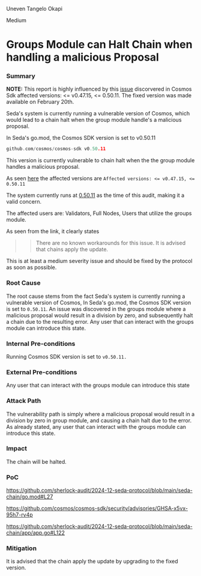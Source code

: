 Uneven Tangelo Okapi

Medium

# Groups Module can Halt Chain when handling a malicious Proposal

### Summary

**NOTE:** This report is highly influenced by this [issue](https://github.com/cosmos/cosmos-sdk/security/advisories/GHSA-x5vx-95h7-rv4p) discorvered in Cosmos Sdk affected versions: <= v0.47.15, <= 0.50.11. The fixed version was made available on February 20th.

Seda's system is currently running a vulnerable version of Cosmos, which would lead to a chain halt when the group module handle's a malicious proposal.

In Seda's go.mod, the Cosmos SDK version is set to v0.50.11
```go
github.com/cosmos/cosmos-sdk v0.50.11 
```

This version is currently vulnerable to chain halt when the the group module handles a malicious proposal.

As seen [here](https://github.com/cosmos/cosmos-sdk/security/advisories/GHSA-x5vx-95h7-rv4p#:~:text=Affected%20versions%3A%20%3C%3D%20v0.47.15%2C%20%3C%3D%200.50.11) the affected versions are `Affected versions: <= v0.47.15, <= 0.50.11`

The system currently runs at [0.50.11](https://github.com/sherlock-audit/2024-12-seda-protocol/blob/main/seda-chain/go.mod#L27) as the time of this audit, making it a valid concern.

The affected users are: Validators, Full Nodes, Users that utilize the groups module.

As seen from the link, it clearly states 
>>There are no known workarounds for this issue. It is advised that chains apply the update.

This is at least a medium severity issue and should be fixed by the protocol as soon as possible.

### Root Cause

The root cause stems from the fact Seda's system is currently running a vulnerable version of Cosmos, In Seda's go.mod, the Cosmos SDK version is set to `0.50.11`.
An issue was discovered in the groups module where a malicious proposal would result in a division by zero, and subsequently halt a chain due to the resulting error. Any user that can interact with the groups module can introduce this state.

### Internal Pre-conditions

Running Cosmos SDK version is set to `v0.50.11.`


### External Pre-conditions

Any user that can interact with the groups module can introduce this state

### Attack Path

The vulnerability path is simply where a malicious proposal would result in a division by zero in group module, and causing a chain halt due to the error.
As already stated, any user that can interact with the groups module can introduce this state.

### Impact

The chain will be halted. 

### PoC

https://github.com/sherlock-audit/2024-12-seda-protocol/blob/main/seda-chain/go.mod#L27

https://github.com/cosmos/cosmos-sdk/security/advisories/GHSA-x5vx-95h7-rv4p

https://github.com/sherlock-audit/2024-12-seda-protocol/blob/main/seda-chain/app/app.go#L122

### Mitigation

It is advised that the chain apply the update by upgrading to the fixed version.